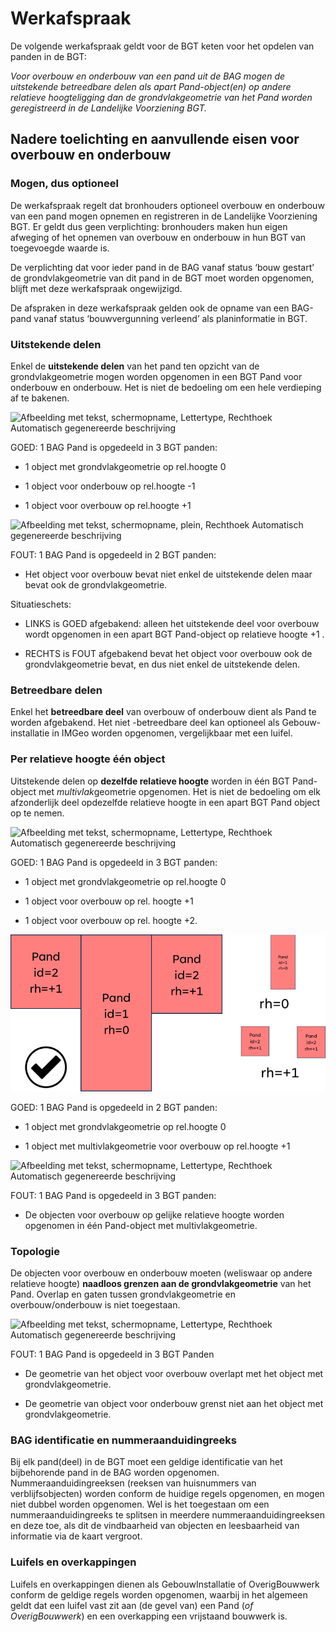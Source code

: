 # Werkafspraak

De volgende werkafspraak geldt voor de BGT keten voor het opdelen van panden in
de BGT:

*Voor overbouw en onderbouw van een pand uit de BAG mogen de uitstekende
betreedbare delen als apart Pand-object(en) op andere relatieve hoogteligging
dan de grondvlakgeometrie van het Pand worden geregistreerd in de Landelijke
Voorziening BGT.*

## Nadere toelichting en aanvullende eisen voor overbouw en onderbouw

### Mogen, dus optioneel

De werkafspraak regelt dat bronhouders optioneel overbouw en onderbouw van een
pand mogen opnemen en registreren in de Landelijke Voorziening BGT. Er geldt dus
geen verplichting: bronhouders maken hun eigen afweging of het opnemen van
overbouw en onderbouw in hun BGT van toegevoegde waarde is.

De verplichting dat voor ieder pand in de BAG vanaf status ‘bouw gestart’ de
grondvlakgeometrie van dit pand in de BGT moet worden opgenomen, blijft met deze
werkafspraak ongewijzigd.

De afspraken in deze werkafspraak gelden ook de opname van een BAG-pand vanaf
status ‘bouwvergunning verleend’ als planinformatie in BGT.

### Uitstekende delen

Enkel de **uitstekende delen** van het pand ten opzicht van de
grondvlakgeometrie mogen worden opgenomen in een BGT Pand voor onderbouw en
onderbouw. Het is niet de bedoeling om een hele verdieping af te bakenen.

![Afbeelding met tekst, schermopname, Lettertype, Rechthoek Automatisch
gegenereerde beschrijving](media/1d420e144dcf606e3ea9862012afd981.png)

GOED: 1 BAG Pand is opgedeeld in 3 BGT panden:

-   1 object met grondvlakgeometrie op rel.hoogte 0

-   1 object voor onderbouw op rel.hoogte -1

-   1 object voor overbouw op rel.hoogte +1

![Afbeelding met tekst, schermopname, plein, Rechthoek Automatisch gegenereerde
beschrijving](media/541a1f9a9c0537907fa6689e6915399f.png)

FOUT: 1 BAG Pand is opgedeeld in 2 BGT panden:

-   Het object voor overbouw bevat niet enkel de uitstekende delen maar bevat
    ook de grondvlakgeometrie.

Situatieschets:

-   LINKS is GOED afgebakend: alleen het uitstekende deel voor overbouw wordt
    opgenomen in een apart BGT Pand-object op relatieve hoogte +1 .

-   RECHTS is FOUT afgebakend bevat het object voor overbouw ook de
    grondvlakgeometrie bevat, en dus niet enkel de uitstekende delen.

### Betreedbare delen

Enkel het **betreedbare deel** van overbouw of onderbouw dient als Pand te
worden afgebakend. Het niet -betreedbare deel kan optioneel als
Gebouw-installatie in IMGeo worden opgenomen, vergelijkbaar met een luifel.

### Per relatieve hoogte één object

Uitstekende delen op **dezelfde relatieve hoogte** worden in één BGT Pand-object
met *multivlak*geometrie opgenomen. Het is niet de bedoeling om elk afzonderlijk
deel opdezelfde relatieve hoogte in een apart BGT Pand object op te nemen.

![Afbeelding met tekst, schermopname, Lettertype, Rechthoek Automatisch
gegenereerde beschrijving](media/71c9320904bf4ca74d5f07b55fda2f0c.png)

GOED: 1 BAG Pand is opgedeeld in 3 BGT panden:

-   1 object met grondvlakgeometrie op rel.hoogte 0

-   1 object voor overbouw op rel. hoogte +1

-   1 object voor overbouw op rel. hoogte +2.

![](media/52a221d5887ec4144161fdb01d0a397a.png)

GOED: 1 BAG Pand is opgedeeld in 2 BGT panden:

-   1 object met grondvlakgeometrie op rel.hoogte 0

-   1 object met multivlakgeometrie voor overbouw op rel.hoogte +1

![Afbeelding met tekst, schermopname, Lettertype, Rechthoek Automatisch
gegenereerde beschrijving](media/6ac059ab8c288652a088e766d12f7f64.png)

FOUT: 1 BAG Pand is opgedeeld in 3 BGT panden:

-   De objecten voor overbouw op gelijke relatieve hoogte worden opgenomen in
    één Pand-object met multivlakgeometrie.

### Topologie

De objecten voor overbouw en onderbouw moeten (weliswaar op andere relatieve
hoogte) **naadloos grenzen aan de grondvlakgeometrie** van het Pand. Overlap en
gaten tussen grondvlakgeometrie en overbouw/onderbouw is niet toegestaan.

![Afbeelding met tekst, schermopname, Lettertype, Rechthoek Automatisch
gegenereerde beschrijving](media/8d7495e2f01ab30cd2cc01367764f920.png)

FOUT: 1 BAG Pand is opgedeeld in 3 BGT Panden

-   De geometrie van het object voor overbouw overlapt met het object met
    grondvlakgeometrie.

-   De geometrie van object voor onderbouw grenst niet aan het object met
    grondvlakgeometrie.

### BAG identificatie en nummeraanduidingreeks

Bij elk pand(deel) in de BGT moet een geldige identificatie van het bijbehorende
pand in de BAG worden opgenomen. Nummeraanduidingreeksen (reeksen van
huisnummers van verblijfsobjecten) worden conform de huidige regels opgenomen,
en mogen niet dubbel worden opgenomen. Wel is het toegestaan om een
nummeraanduidingreeks te splitsen in meerdere nummeraanduidingreeksen en deze
toe, als dit de vindbaarheid van objecten en leesbaarheid van informatie via de
kaart vergroot.

### Luifels en overkappingen

Luifels en overkappingen dienen als GebouwInstallatie of OverigBouwwerk conform
de geldige regels worden opgenomen, waarbij in het algemeen geldt dat een luifel
vast zit aan (de gevel van) een Pand (*of OverigBouwwerk*) en een overkapping
een vrijstaand bouwwerk is.
